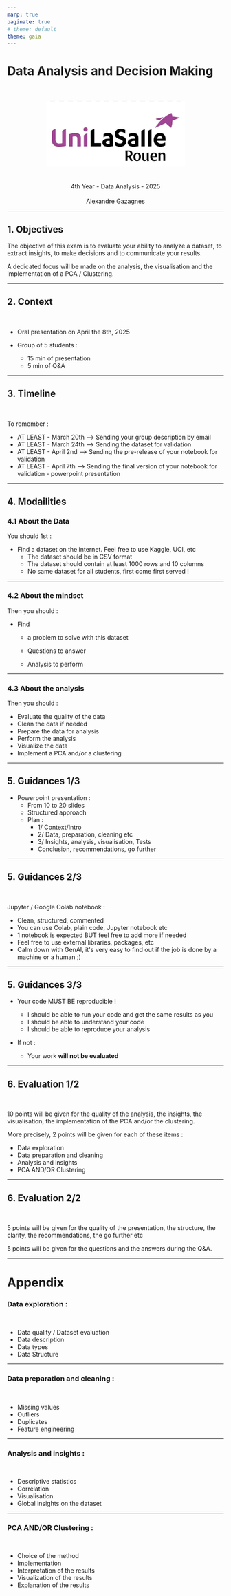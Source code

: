 ```yaml
---
marp: true
paginate: true
# theme: default
theme: gaia
---
```


# Data Analysis and Decision Making

<br>
<br>

<div style="text-align: center;">
  <img src="../00-session//img/image-13.png" alt="Mesopotamian Trade Records" style="max-width: 80%;">
</div>

<br>
<br>

<div style="text-align: center;">
  4th Year - Data Analysis - 2025
</div>

<br>

<div style="text-align: center;">
  Alexandre Gazagnes
</div>

---


## 1. Objectives 

The objective of this exam is to evaluate your ability to analyze a dataset, to extract insights, to make decisions and to communicate your results.

A dedicated focus will be made on the analysis, the visualisation and the implementation of a PCA / Clustering.

--- 


## 2. Context


<br>


* Oral  presentation on April the 8th, 2025

* Group of 5 students : 

    - 15 min of presentation
    - 5 min of Q&A

---

## 3. Timeline

<br>

To remember :

-  AT LEAST - March 20th --> Sending your group description by email
-  AT LEAST - March 24th --> Sending the dataset for validation
-  AT LEAST - April 2nd  --> Sending the pre-release of your notebook for validation
-  AT LEAST - April 7th  --> Sending the final version of your notebook for validation - powerpoint presentation

---



## 4. Modailities 

### 4.1 About the Data

You should 1st : 
* Find a dataset on the  internet. Feel free to use Kaggle, UCI, etc
    * The dataset should be in CSV format
    * The dataset should contain at least 1000 rows and 10 columns
    * No same dataset for all students, first come first served ! 


---

### 4.2 About the mindset

Then you should :

* Find 
    * a problem to solve with this dataset

    * Questions to answer

    * Analysis to perform 


--- 

### 4.3 About the analysis

Then you should :

- Evaluate the quality of the data
- Clean the data if needed
- Prepare the data for analysis
- Perform the analysis
- Visualize the data
- Implement a PCA and/or a clustering

---

## 5. Guidances 1/3 

- Powerpoint presentation  : 
     - From 10 to 20 slides
     - Structured approach
     - Plan :        
        - 1/ Context/Intro 
        - 2/ Data, preparation, cleaning etc 
        - 3/ Insights, analysis, visualisation, Tests
        - Conclusion, recommendations, go further 

---


## 5. Guidances 2/3

<br>

Jupyter / Google Colab notebook :
 - Clean, structured, commented
 - You can use Colab, plain code, Jupyter notebook etc
 - 1 notebook is expected BUT feel free to add more if needed
 - Feel free to use external libraries, packages, etc
 - Calm down with GenAI, it's very easy to find out if the job is done by a machine or a human ;) 

--- 

## 5. Guidances 3/3


 - Your code MUST BE reproducible ! 

    - I should be able to run your code and get the same results as you
    - I should be able to understand your code
    - I should be able to reproduce your analysis
    
- If not : 
    - Your work **will not be evaluated**

---

## 6. Evaluation 1/2 

<br>

10 points will be given for the quality of the analysis, the insights, the visualisation, the implementation of the PCA and/or the clustering. 

More precisely, 2 points will be given for each of these items : 

- Data exploration 
- Data preparation and cleaning 
- Analysis and insights 
- PCA AND/OR Clustering 

---

## 6. Evaluation 2/2

<br>

5 points will be given for the quality of the presentation, the structure, the clarity, the recommendations, the go further etc

5 points will be given for the questions and the answers during the Q&A.


--- 

# Appendix

### Data exploration : 

<br>

- Data quality / Dataset evaluation
- Data description
- Data types 
- Data Structure

---


### Data preparation and cleaning : 

<br>

- Missing values
- Outliers
- Duplicates
- Feature engineering 

---

### Analysis and insights : 

<br>

- Descriptive statistics
- Correlation
- Visualisation
- Global insights on the dataset

---

### PCA AND/OR Clustering : 

<br>

- Choice of the method
- Implementation
- Interpretation of the results
- Visualization of the results
- Explanation of the results
